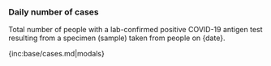 ### Daily number of cases 

Total number of people with a lab-confirmed positive COVID-19 antigen test resulting from a specimen (sample) taken from people on {date}.

{inc:base/cases.md|modals}